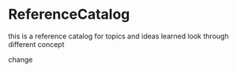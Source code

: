 # ReferenceCatalog




this is a reference catalog for topics and ideas learned
look through different concept




change 


 
